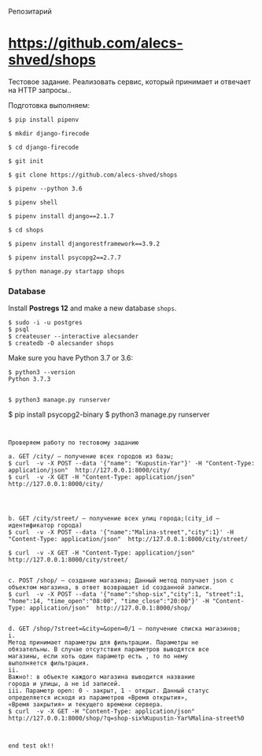 Репозитарий

# https://github.com/alecs-shved/shops

Тестовое задание. Реализовать сервис, который принимает и отвечает на HTTP запросы..


Подготовка выполняем:

```
$ pip install pipenv

$ mkdir django-firecode

$ cd django-firecode

$ git init

$ git clone https://github.com/alecs-shved/shops

$ pipenv --python 3.6

$ pipenv shell

$ pipenv install django==2.1.7

$ cd shops

$ pipenv install djangorestframework==3.9.2

$ pipenv install psycopg2==2.7.7

$ python manage.py startapp shops

```
### Database

Install **Postregs 12** and make a new database `shops`.

```
$ sudo -i -u postgres
$ psql
$ createuser --interactive alecsander
$ createdb -O alecsander shops

```
Make sure you have Python 3.7 or 3.6:
```
$ python3 --version
Python 3.7.3
```
```

$ python3 manage.py runserver
```
$ pip install psycopg2-binary
$ python3 manage.py runserver
```


Проверяем работу по тестовому заданию

a. GET /city/ — получение всех городов из базы;
$ curl  -v -X POST --data '{"name": "Kupustin-Yar"}' -H "Content-Type: application/json"  http://127.0.0.1:8000/city/
$ curl  -v -X GET -H "Content-Type: application/json"  http://127.0.0.1:8000/city/




b. GET /city/street/ — получение всех улиц города;(city_id —
идентификатор города)
$ curl  -v -X POST --data '{"name":"Malina-street","city":1}' -H "Content-Type: application/json"  http://127.0.0.1:8000/city/street/

$ curl  -v -X GET -H "Content-Type: application/json"  http://127.0.0.1:8000/city/street/


c. POST /shop/ — создание магазина; Данный метод получает json c
объектом магазина, в ответ возвращает id созданной записи.
$ curl  -v -X POST --data '{"name":"shop-six","city":1, "street":1, "home":14, "time_open":"08:00", "time_close":"20:00"}' -H "Content-Type: application/json"  http://127.0.0.1:8000/shop/


d. GET /shop/?street=&city=&open=0/1 — получение списка магазинов;
i.
Метод принимает параметры для фильтрации. Параметры не
обязательны. В случае отсутствия параметров выводятся все
магазины, если хоть один параметр есть , то по нему
выполняется фильтрация.
ii.
Важно!: в объекте каждого магазина выводится название
города и улицы, а не id записей.
iii. Параметр open: 0 - закрыт, 1 - открыт. Данный статус
определяется исходя из параметров «Время открытия»,
«Время закрытия» и текущего времени сервера.
$ curl  -v -X GET -H "Content-Type: application/json"  http://127.0.0.1:8000/shop/?q=shop-six%Kupustin-Yar%Malina-street%0



end test ok!!
